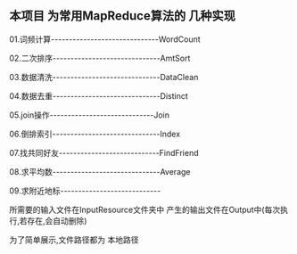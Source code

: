 ## 本项目 为常用MapReduce算法的 几种实现

01.词频计算------------------------------WordCount

02.二次排序------------------------------AmtSort

03.数据清洗------------------------------DataClean

04.数据去重------------------------------Distinct

05.join操作-----------------------------Join

06.倒排索引------------------------------Index

07.找共同好友----------------------------FindFriend

08.求平均数------------------------------Average

09.求附近地标----------------------------

所需要的输入文件在InputResource文件夹中
产生的输出文件在Output中(每次执行,若存在,会自动删除)

为了简单展示,文件路径都为 本地路径
